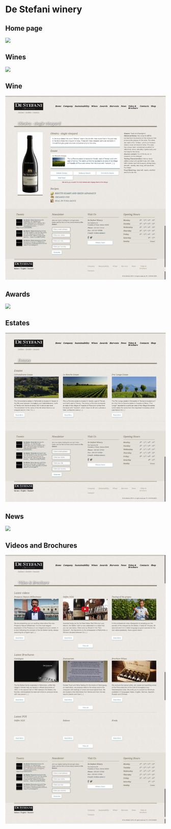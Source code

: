 # De Stefani winery

## Home page
![](home.png)

## Wines
![](wines.png)

## Wine
![](wine.png)

## Awards
![](awards.png)

## Estates
![](estates.png)

## News
![](news.png)

## Videos and Brochures
![](video-brochure-pos.png)


